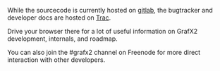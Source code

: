 While the sourcecode is currently hosted on
[gitlab](https://gitlab.com/GrafX2/grafX2/), the bugtracker and developer docs
are hosted on [Trac](http://pulkomandy.tk/projects/GrafX2).

Drive your browser there for a lot of useful information on GrafX2 development,
internals, and roadmap.

You can also join the #grafx2 channel on Freenode for more direct interaction
with other developers.